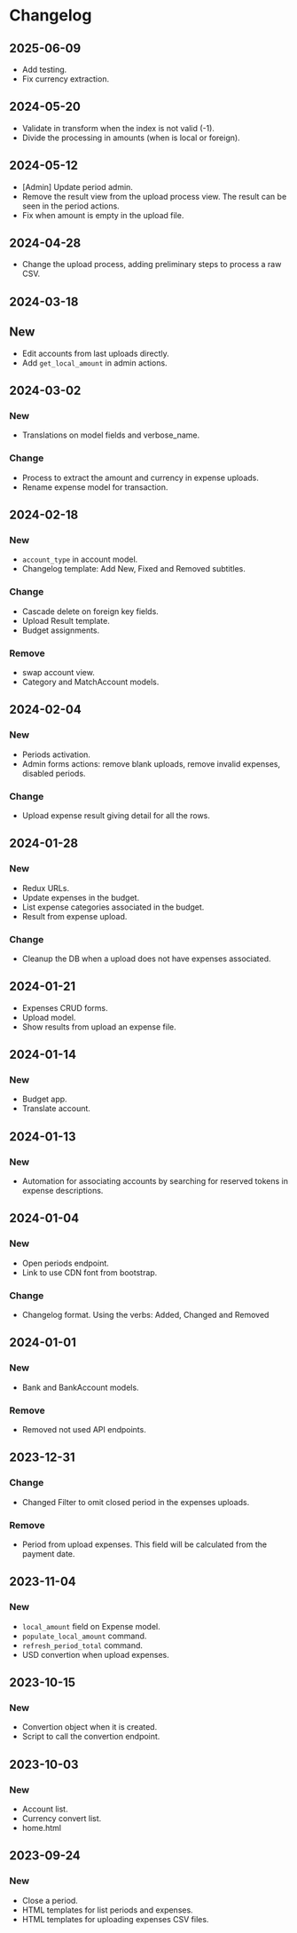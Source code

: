 # Changelog
## 2025-06-09
- Add testing.
- Fix currency extraction.
## 2024-05-20
- Validate in transform when the index is not valid (-1).
- Divide the processing in amounts (when is local or foreign).
## 2024-05-12
- [Admin] Update period admin.
- Remove the result view from the upload process view. The result can be seen in the period actions.
- Fix when amount is empty in the upload file.
## 2024-04-28
- Change the upload process, adding preliminary steps to process a raw CSV.
## 2024-03-18
## New
- Edit accounts from last uploads directly.
- Add `get_local_amount` in admin actions.
## 2024-03-02
### New
- Translations on model fields and verbose_name.
### Change
- Process to extract the amount and currency in expense uploads.
- Rename expense model for transaction.
## 2024-02-18
### New
- `account_type` in account model.
- Changelog template: Add New, Fixed and Removed subtitles.
### Change
- Cascade delete on foreign key fields.
- Upload Result template.
- Budget assignments.
### Remove
- swap account view.
- Category and MatchAccount models.

## 2024-02-04
### New
- Periods activation.
- Admin forms actions: remove blank uploads, remove invalid expenses, disabled periods.
### Change
- Upload expense result giving detail for all the rows.

## 2024-01-28
### New
- Redux URLs.
- Update expenses in the budget.
- List expense categories associated in the budget.
- Result from expense upload.
### Change
- Cleanup the DB when a upload does not have expenses associated.

## 2024-01-21
- Expenses CRUD forms.
- Upload model.
- Show results from upload an expense file.

## 2024-01-14
### New
- Budget app.
- Translate account.

## 2024-01-13
### New
- Automation for associating accounts by searching for reserved tokens in expense descriptions.

## 2024-01-04
### New
- Open periods endpoint.
- Link to use CDN font from bootstrap.
### Change
- Changelog format. Using the verbs: Added, Changed and Removed

## 2024-01-01
### New
- Bank and BankAccount models.
### Remove
- Removed not used API endpoints.

## 2023-12-31
### Change
- Changed Filter to omit closed period in the expenses uploads.
### Remove
- Period from upload expenses. This field will be calculated from the payment date.

## 2023-11-04
### New
- `local_amount` field on Expense model.
- `populate_local_amount` command.
- `refresh_period_total` command.
- USD convertion when upload expenses.

## 2023-10-15
### New
- Convertion object when it is created.
- Script to call the convertion endpoint.

## 2023-10-03
### New
- Account list.
- Currency convert list.
- home.html

## 2023-09-24
### New
- Close a period.
- HTML templates for list periods and expenses.
- HTML templates for uploading expenses CSV files.
